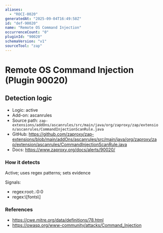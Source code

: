 ```yaml
---
aliases:
  - "ROCI-0020"
generatedAt: "2025-09-04T16:49:58Z"
id: "def-90020"
name: "Remote OS Command Injection"
occurrenceCount: "0"
pluginId: "90020"
schemaVersion: "v1"
sourceTool: "zap"
---
```


# Remote OS Command Injection (Plugin 90020)

## Detection logic

- Logic: active
- Add-on: ascanrules
- Source path: `zap-extensions/addOns/ascanrules/src/main/java/org/zaproxy/zap/extension/ascanrules/CommandInjectionScanRule.java`
- GitHub: https://github.com/zaproxy/zap-extensions/blob/main/addOns/ascanrules/src/main/java/org/zaproxy/zap/extension/ascanrules/CommandInjectionScanRule.java
- Docs: https://www.zaproxy.org/docs/alerts/90020/

### How it detects

Active; uses regex patterns; sets evidence

Signals:
- regex:root:.:0:0
- regex:\\[fonts\\]

### References
- https://cwe.mitre.org/data/definitions/78.html
- https://owasp.org/www-community/attacks/Command_Injection

